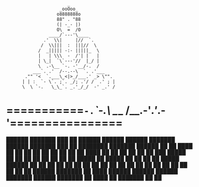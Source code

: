                            _
                        _ooOoo_
                       o8888888o
                       88" . "88
                       (| -_- |)
                       O\  =  /O
                    ____/`---'\____
                  .'  \\|     |//  `.
                 /  \\|||  :  |||//  \
                /  _||||| -:- |||||_  \
                |   | \\\  -  /'| |   |
                | \_|  `\`---'//  |_/ |
                \  .-\__ `-. -'__/-.  /
              ___`. .'  /--.--\  `. .'___
           ."" '<  `.___\_<|>_/___.' _> \"".
          | | :  `- \`. ;`. _/; .'/ /  .' ; |
          \  \ `-.   \_\_`. _.'_/_/  -' _.' /
===========`-.`___`-.__\ \___  /__.-'_.'_.-'================
============================================================

██████  ███████ ███    ██      ██████  ██████  ██████  ███████      ██████ ███████ ███    ██ ████████ ███████ ██████
██       ██      ████   ██     ██      ██    ██ ██   ██ ██          ██      ██      ████   ██    ██    ██      ██   ██
██   ███ █████   ██ ██  ██     ██      ██    ██ ██   ██ █████       ██      █████   ██ ██  ██    ██    █████   ██████
██    ██ ██      ██  ██ ██     ██      ██    ██ ██   ██ ██          ██      ██      ██  ██ ██    ██    ██      ██   ██
██████  ███████ ██   ████      ██████  ██████  ██████  ███████      ██████ ███████ ██   ████    ██    ███████ ██   ██

